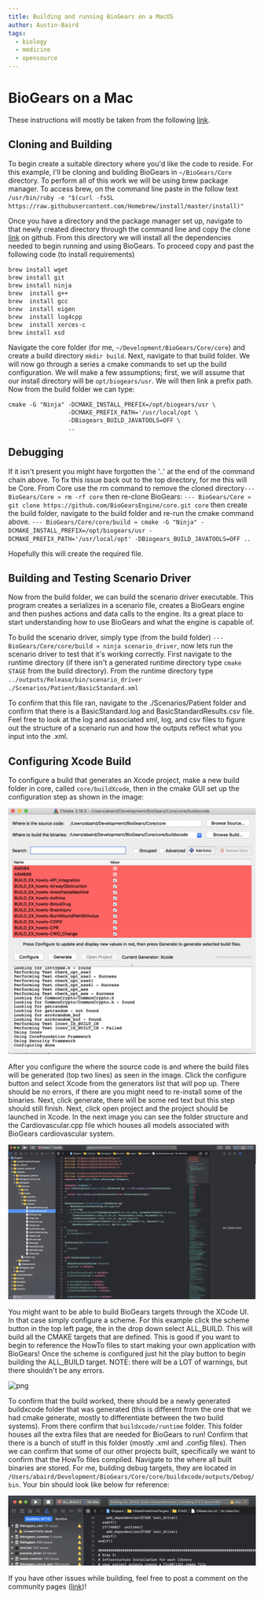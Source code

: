 ```yaml
---
title: Building and running BioGears on a MacOS
author: Austin-Baird
tags:
  - biology
  - medicine
  - opensource
---
```


BioGears on a Mac
==================

These instructions will mostly be taken from the following [link](https://github.com/BioGearsEngine/core/wiki/MacOS-10.13-llvm-9.1-x86_64-apple-darwin17).

Cloning and Building
-------------------
To begin create a suitable directory where you'd like the code to reside. For this example, I'll be cloning and building BioGears in `~/BioGears/Core` directory. To perform all of this work we will be using brew package manager. To access brew, on the command line paste in the follow text `/usr/bin/ruby -e "$(curl -fsSL https://raw.githubusercontent.com/Homebrew/install/master/install)"`

Once you have a directory and the package manager set up, navigate to that newly created directory through the command line and copy the clone [link](https://github.com/BioGearsEngine/core.git) on github. From this directory we will install all the dependencies needed to begin running and using BioGears. To proceed copy and past the following code (to install requirements)

```
brew install wget
brew install git
brew install ninja
brew  install g++
brew  install gcc
brew  install eigen
brew  install log4cpp
brew  install xerces-c
brew install xsd
``` 

Navigate the core folder (for me, `~/Development/BioGears/Core/core`) and create a build directory `mkdir build`. Next, navigate to that build folder. We will now go through a series a cmake commands to set up the build configuration. We will make a few assumptions; first, we will assume that our install directory will be `opt/biogears/usr`. We will then link a prefix path. Now from the build folder we can type:

```
cmake -G "Ninja" -DCMAKE_INSTALL_PREFIX=/opt/biogears/usr \
                 -DCMAKE_PREFIX_PATH='/usr/local/opt \
                 -DBiogears_BUILD_JAVATOOLS=OFF \ 
                 ..
```

Debugging 
-----------

If it isn't present you might have forgotten the '..' at the end of the command chain above. 
To fix this issue back out to the top directory, for me this will be Core. From Core use the rm command to remove the cloned directory`--- BioGears/Core » rm -rf core`  then re-clone BioGears: `--- BioGears/Core » git clone https://github.com/BioGearsEngine/core.git core` then create the build folder, navigate to the build folder and re-run the cmake command above. `--- BioGears/Core/core/build » cmake -G "Ninja" -DCMAKE_INSTALL_PREFIX=/opt/biogears/usr -DCMAKE_PREFIX_PATH='/usr/local/opt' -DBiogears_BUILD_JAVATOOLS=OFF ..`

Hopefully this will create the required file.

Building and Testing Scenario Driver
--------------------------------------

Now from the build folder, we can build the scenario driver executable. This program creates a serializes in a scenario file, creates a BioGears engine and then pushes actions and data calls to the engine. Its a great place to start understanding how to use BioGears and what the engine is capable of. 

To build the scenario driver, simply type (from the build folder) `--- BioGears/Core/core/build » ninja scenario_driver`, now lets run the scenario driver to test that it's working correctly. First navigate to the runtime directory (if there isn't a generated runtime directory type `cmake STAGE` from the build directory). From the runtime directory type `../outputs/Release/bin/scenario_driver ./Scenarios/Patient/BasicStandard.xml`

To confirm that this file ran, navigate to the ./Scenarios/Patient folder and confirm that there is a BasicStandard.log and BasicStandardResults.csv file. Feel free to look at the log and associated xml, log, and csv files to figure out the structure of a scenario run and how the outputs reflect what you input into the .xml.

Configuring Xcode Build
--------------------------------------

To configure a build that generates an Xcode project, make a new build folder in core, called `core/buildXcode`, then in the cmake GUI set up the configuration step as shown in the image: 

![png](/images/cmake1.png)

After you configure the where the source code is and where the build files will be generated (top two lines) as seen in the image. Click the configure button and select Xcode from the generators list that will pop up. There should be no errors, if there are you might need to re-install some of the binaries. Next, click generate, there will be some red text but this step should still finish. Next, click open project and the project should be launched in Xcode. In the next image you can see the folder structure and the Cardiovascular.cpp file which houses all models associated with BioGears cardiovascular system.

![png](/images/xcodeProj.png)

You might want to be able to build BioGears targets through the XCode UI. In that case simply configure a scheme. For this example click the scheme button in the top left page, the in the drop down select ALL_BUILD. This will build all the CMAKE targets that are defined. This is good if you want to begin to reference the HowTo files to start making your own application with BioGears! Once the scheme is configured just hit the play button to begin building the ALL_BUILD target. NOTE: there will be a LOT of warnings, but there shouldn't be any errors.

![png](/images/xcodeBuild.png)

To confirm that the build worked, there should be a newly generated buildxcode folder that was generated (this is different from the one that we had cmake generate, mostly to differentiate between the two build systems). From there confirm that `buildxcode/runtime` folder. This folder houses all the extra files that are needed for BioGears to run! Confirm that there is a bunch of stuff in this folder (mostly .xml and .config files). Then we can confirm that some of our other projects built, specifically we want to confirm that the HowTo files compiled. Navigate to the where all built binaries are stored. For me, building debug targets, they are located in `/Users/abaird/Development/BioGears/Core/core/buildxcode/outputs/Debug/bin`. Your bin should look like below for reference: 

![png](/images/bin.png)


If you have other issues while building, feel free to post a comment on the community pages ([link](https://github.com/BioGearsEngine/core/issues))!